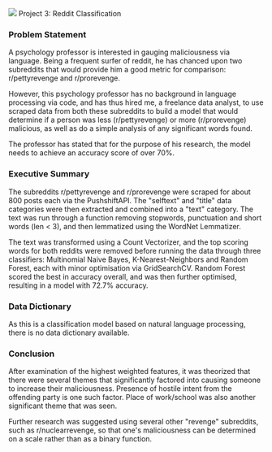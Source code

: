  ![](https://ga-dash.s3.amazonaws.com/production/assets/logo-9f88ae6c9c3871690e33280fcf557f33.png) Project 3: Reddit Classification

### Problem Statement

A psychology professor is interested in gauging maliciousness via language. Being a frequent surfer of reddit, he has chanced upon two subreddits that would provide him a good metric for comparison: r/pettyrevenge and r/prorevenge. 

However, this psychology professor has no background in language processing via code, and has thus hired me, a freelance data analyst, to use scraped data from both these subreddits to build a model that would determine if a person was less (r/pettyrevenge) or more (r/prorevenge) malicious, as well as do a simple analysis of any significant words found.

The professor has stated that for the purpose of his research, the model needs to achieve an accuracy score of over 70%.

### Executive Summary

The subreddits r/pettyrevenge and r/prorevenge were scraped for about 800 posts each via the PushshiftAPI. The "selftext" and "title" data categories were then extracted and combined into a "text" category. The text was run through a function removing stopwords, punctuation and short words (len < 3), and then lemmatized using the WordNet Lemmatizer. 

The text was transformed using a Count Vectorizer, and the top scoring words for both reddits were removed before running the data through three classifiers: Multinomial Naive Bayes, K-Nearest-Neighbors and Random Forest, each with minor optimisation via GridSearchCV. Random Forest scored the best in accuracy overall, and was then further optimised, resulting in a model with 72.7% accuracy. 


### Data Dictionary

As this is a classification model based on natural language processing, there is no data dictionary available.


### Conclusion

After examination of the highest weighted features, it was theorized that there were several themes that significantly factored into causing someone to increase their maliciousness. Presence of hostile intent from the offending party is one such factor. Place of work/school was also another significant theme that was seen.

Further research was suggested using several other "revenge" subreddits, such as r/nuclearrevenge, so that one's maliciousness can be determined on a scale rather than as a binary function.

